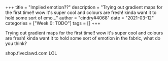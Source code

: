 +++
title = "Implied emotion??"
description = "Trying out gradient maps for the first time!! wow it's super cool and colours are fresh! kinda want it to hold some sort of emo..."
author = "cindry#4068"
date = "2021-03-12"
categories = ["Week 0: TODO"]
tags = []
+++

Trying out gradient maps for the first time!! wow it's super cool and colours are fresh! kinda want it to hold some sort of emotion in the fabric, what do you think?

shop.fiveclawd.com LOL
